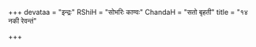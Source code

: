 +++
devataa = "इन्द्रः"
RShiH = "सोभरिः काण्वः"
ChandaH = "सतो बृहती"
title = "१४ नकी रेवन्तं"

+++
